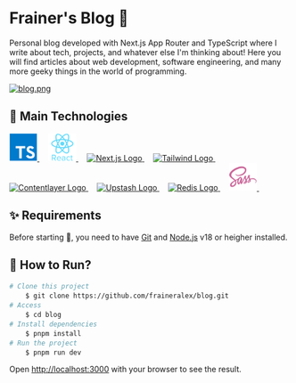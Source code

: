 # Frainer's Blog 📝

Personal blog developed with Next.js App Router and TypeScript where I write about tech, projects, and whatever else I'm thinking about! Here you will find articles about web development, software engineering, and many more geeky things in the world of programming.

[![blog.png](https://i.postimg.cc/Kv43KPfJ/blog.png)](https://postimg.cc/xcD1hbWz)

## :rocket: Main Technologies ##

<a href="https://typescript.org">
  <img width="50" title="TypeScript" alt="TypeScript Logo" src="https://raw.githubusercontent.com/devicons/devicon/master/icons/typescript/typescript-original.svg">
</a> &#xa0; &#xa0;

<a href="https://www.react.org">
  <img width="50" title="React" alt="React Logo" src="https://raw.githubusercontent.com/devicons/devicon/master/icons/react/react-original-wordmark.svg">
</a> &#xa0; &#xa0;

<a href="https://nextjs.org">
  <img width="50" title="Next.js" alt="Next.js Logo" src="https://nextjs.org/favicon.ico">
</a> &#xa0; &#xa0;

<a href="https://tailwind.org">
  <img width="50" title="Tailwind" alt="Tailwind Logo" src="https://camo.githubusercontent.com/0568e2de313626b2bd9b96f326941b012d45e9a4db1a23aa78bd8036207e57f8/68747470733a2f2f7777772e766563746f726c6f676f2e7a6f6e652f6c6f676f732f7461696c77696e646373732f7461696c77696e646373732d69636f6e2e737667">
</a> &#xa0; &#xa0;

<a href="https://contentlayer.dev">
  <img width="50" title="ContentLayer" alt="Contentlayer Logo" src="https://contentlayer.dev/favicon/favicon-196x196.png">
</a> &#xa0; &#xa0;

<a href="https://upstash.com">
  <img width="50" title="Upstash" alt="Upstash Logo" src="https://upstash.com/icons/favicon-32x32.png">
</a> &#xa0; &#xa0;

<a href="https://redis.io">
  <img width="50" title="Redis" alt="Redis Logo" src="https://redis.io/images/favicons/favicon-32x32.png">
</a> &#xa0; &#xa0;

<a href="https://sass-lang.com/">
  <img width="50" title="Sass" alt="Sass Logo" src="https://raw.githubusercontent.com/devicons/devicon/master/icons/sass/sass-original.svg">
</a> &#xa0; &#xa0;


###

## ✨ Requirements ##

Before starting :checkered_flag:, you need to have [Git](https://git-scm.com) and [Node.js](https://nodejs.org) v18 or heigher installed.

## 🍿 How to Run? ##

```bash
# Clone this project
    $ git clone https://github.com/fraineralex/blog.git
# Access
    $ cd blog
# Install dependencies
    $ pnpm install
# Run the project
    $ pnpm run dev
```

Open [http://localhost:3000](http://localhost:3000) with your browser to see the result.

